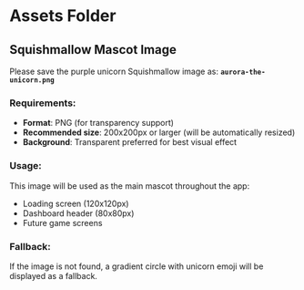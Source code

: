 # Assets Folder

## Squishmallow Mascot Image

Please save the purple unicorn Squishmallow image as:
**`aurora-the-unicorn.png`**

### Requirements:

- **Format**: PNG (for transparency support)
- **Recommended size**: 200x200px or larger (will be automatically resized)
- **Background**: Transparent preferred for best visual effect

### Usage:

This image will be used as the main mascot throughout the app:

- Loading screen (120x120px)
- Dashboard header (80x80px)
- Future game screens

### Fallback:

If the image is not found, a gradient circle with unicorn emoji will be displayed as a fallback.
